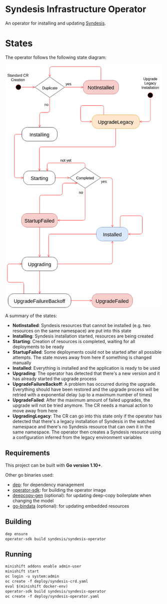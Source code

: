 # Syndesis Infrastructure Operator

An operator for installing and updating [Syndesis](https://github.com/syndesisio/syndesis).

# States

The operator follows the following state diagram:

![Syndesis Operator State Diagram](docs/syndesis-operator-states.png "Syndesis Operator State Diagram")

A summary of the states:

* **NotInstalled**: Syndesis resources that cannot be installed (e.g. two resources on the same namespace) are put into this state
* **Installing**: Syndesis installation started, resources are being created
* **Starting**: Creation of resources is completed, waiting for all deployments to be ready
* **StartupFailed**: Some deployments could not be started after all possible attempts. The state moves away from here if something is changed manually
* **Installed**: Everything is installed and the application is ready to be used
* **Upgrading**: The operator has detected that there's a new version and it has already started the upgrade process
* **UpgradeFailureBackoff**: A problem has occurred during the upgrade. Everything should have been restored and the upgrade process will be retried with a exponential delay (up to a maximum number of times)
* **UpgradeFailed**: After the maximum amount of failed upgrades, the upgrade will not be tried anymore. The CR needs a manual action to move away from here
* **UpgradingLegacy**: The CR can go into this state only if the operator has detected that there's a legacy installation of Syndesis in the watched namespace and there's no Syndesis resource that can own it in the same namespace. The operator then creates a Syndesis resource using a configuration inferred from the legacy environment variables


## Requirements

This project can be built with **Go version 1.10+**.

Other go binaries used:

* [dep](https://github.com/golang/dep): for dependency management
* [operator-sdk](https://github.com/operator-framework/operator-sdk): for building the operator image
* [deepcopy-gen](https://github.com/kubernetes/gengo/tree/master/examples/deepcopy-gen) (optional): for updating deep-copy boilerplate when changing the model
* [go-bindata](https://github.com/go-bindata/go-bindata) (optional): for updating embedded resources

## Building

```
dep ensure
operator-sdk build syndesis/syndesis-operator
```

## Running

```
minishift addons enable admin-user
minishift start
oc login -u system:admin
oc create -f deploy/syndesis-crd.yaml
eval $(minishift docker-env)
operator-sdk build syndesis/syndesis-operator
oc create -f deploy/syndesis-operator.yaml
```
